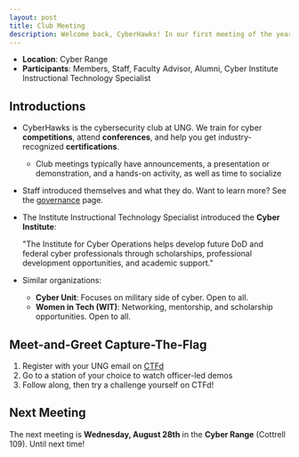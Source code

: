 ```yaml
---
layout: post
title: Club Meeting
description: Welcome back, CyberHawks! In our first meeting of the year, we introduced ourselves, set up new members with Kali Linux, and did a meet-and-greet CTF.
---
```


- **Location**: Cyber Range
- **Participants**: Members, Staff, Faculty Advisor, Alumni,
  Cyber Institute Instructional Technology Specialist

## Introductions

* CyberHawks is the cybersecurity club at UNG. We train for
  cyber **competitions**, attend **conferences**, and help you get
  industry-recognized **certifications**.
    * Club meetings typically have announcements, a
      presentation or demonstration, and a hands-on
      activity, as well as time to socialize
* Staff introduced themselves and what they do. Want to
  learn more? See the [governance](/governance) page.
* The Institute Instructional Technology Specialist
  introduced the **Cyber Institute**:

    "The Institute for Cyber Operations helps develop future
    DoD and federal cyber professionals through
    scholarships, professional development opportunities,
    and academic support."

* Similar organizations:
    * **Cyber Unit**: Focuses on military side of cyber. Open to all.
    * **Women in Tech (WIT)**: Networking, mentorship, and scholarship opportunities. Open to all.

## Meet-and-Greet Capture-The-Flag

1. Register with your UNG email on [CTFd](https://ung.ctfd.io)
2. Go to a station of your choice to watch officer-led demos
3. Follow along, then try a challenge yourself on CTFd!

## Next Meeting

The next meeting is **Wednesday, August 28th** in the
**Cyber Range** (Cottrell 109). Until next time!
